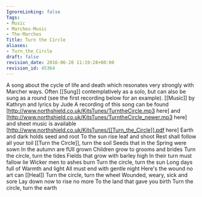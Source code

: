 ```yaml
---
IgnoreLinking: false
Tags:
- Music
- Marches-Music
- The-Marches
Title: Turn the Circle
aliases:
- Turn_the_Circle
draft: false
revision_date: 2016-06-28 11:19:28+00:00
revision_id: 45364
---
```


A song about the cycle of life and death which resonates very strongly with Marcher ways.  Often [[Sung]] contemplatively as a solo, but can also be sung as a round (see the first recording below for an example).
[[Music]] by Kathryn and lyrics by Jude
A recording of this song can be found [http://www.northshield.co.uk/KitsTunes/TurntheCircle.mp3 here] and [http://www.northshield.co.uk/KitsTunes/TurntheCircle_newer.mp3 here] and sheet music is available [http://www.northshield.co.uk/KitsTunes/[[Turn_the_Circle]].pdf here] 
Earth and dark holds seed and root 
To the sun rise leaf and shoot 
Rest shall follow all your toil 
[[Turn the Circle]], turn the soil
Seeds that in the Spring were sown 
In the autumn are fUll grown 
Children grow to grooms and brides 
Turn the circle, turn the tides
Fields that grow with barley high 
In their turn must fallow lie 
Wicker men to ashes burn 
Turn the circle, turn the sun
Long days full of Warmth and light 
All must end with gentle night 
Here's the wound no art can [[Heal]] 
Turn the circle, turn the wheel
Wounded, weary, sick and sore 
Lay down now to rise no more 
To the land that gave you birth 
Turn the circle, turn the earth